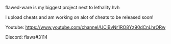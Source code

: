 flawed-ware is my biggest project next to lethality.hvh

I upload cheats and am working on alot of cheats to be released soon!

Youtube: https://www.youtube.com/channel/UCiBvNr1RO8Yz90dCnLhrORw

Discord: flaws#3114
